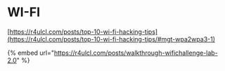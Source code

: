 # WI-FI

[https://r4ulcl.com/posts/top-10-wi-fi-hacking-tips](https://r4ulcl.com/posts/top-10-wi-fi-hacking-tips/#mgt-wpa2wpa3-1)

{% embed url="https://r4ulcl.com/posts/walkthrough-wifichallenge-lab-2.0" %}


